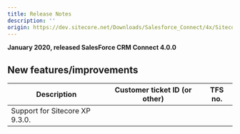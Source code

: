 ```yaml
---
title: Release Notes
description: ''
origin: https://dev.sitecore.net/Downloads/Salesforce_Connect/4x/Sitecore_Connect_for_Salesforce_CRM_400/Release_Notes
---
```


**January 2020, released SalesForce CRM Connect 4.0.0**

## New features/improvements

 | Description | Customer ticket ID (or other) | TFS no. |
 | --- | --- | --- |
 | Support for Sitecore XP 9.3.0. |  |  |